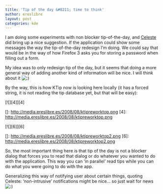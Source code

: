 ```yaml
---
title: 'Tip of the day &#8211; time to think'
author: ereslibre
layout: post
categories: kde
---
```

I am doing some experiments with non blocker tip-of-the-day, and [Celeste][1] did bring up a nice suggestion. If the application could show some messages the way the tip-of-the-day redesign I’m doing. We could say that would be in the way of how Firefox 3 asks you for storing a password when filling out a form.

 [1]: http://weblog.obso1337.org/

My idea was to only redesign tip of the day, but it seems that doing a more general way of adding another kind of information will be nice. I will think about it ![:)][2] 

 [2]: http://blog.ereslibre.es/wp-includes/images/smilies/icon_smile.gif

By the way, this is how KTip now is looking here locally (it has a forced string, it is not reading the tip database yet, but that will be easy):

[![][4]][4]

 []: http://media.ereslibre.es/2008/08/ktipreworktop.png
 [4]: http://media.ereslibre.es/2008/08/ktipreworktop.png

[![][6]][6]

 []: http://media.ereslibre.es/2008/08/ktipreworktop2.png
 [6]: http://media.ereslibre.es/2008/08/ktipreworktop2.png

So, the most important thing here is that tip of the day is not a blocker dialog that forces you to read that dialog or do whatever you wanted to do with the application. This way you can ‘in parallel’ read tips while you can do what you were going to do with the app.

Generalizing this way of notifying user about certain things, quoting Celeste: ‘non-intrusive’ notifications might be nice… so just wait for news ![:)][2]
